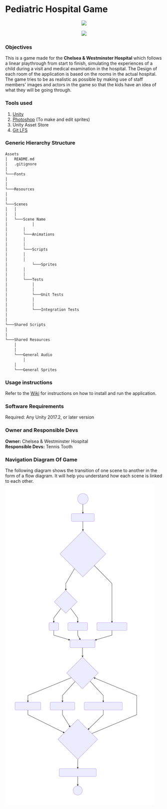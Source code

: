 
# Pediatric Hospital Game

<p align="center">
  <img src="https://github.com/RaihanSharif/Pediatric_game/raw/MarkDownEditV2/Assets/Scenes/SplashScene/Sprites/Tennis%20Tooth%20logo.png"/
</p>
<p align="center">
  <img src="https://github.com/RaihanSharif/Pediatric_game/raw/master/DocumentationAssets/logo-primary.png"/>
</p>

### Objectives
This is a game made for the **Chelsea & Westminster Hospital** which follows a linear playthrough from start to finish, simulating the experiences of a child during a visit and medical examination in the hospital. The Design of each room of the application is based on the rooms in the actual hospital. The game tries to be as realistic as possible by making use of staff members' images and actors in the game so that the kids have an idea of what they will be going through.


### Tools used
1. [Unity](https://unity3d.com/)
2. [Photoshop](https://www.adobe.com/uk/products/photoshop.html) (To make and edit sprites)
3. Unity Asset Store
4. [Git LFS](https://git-lfs.github.com/)


### Generic Hierarchy Structure
```
Assets
│   README.md
│   .gitignore    
│
└───Fonts
│      
│
└───Resources
│   
│   
└───Scenes
│	│   
│	│   
│	└───Scene Name
│       	│   
│		│   
│		└───Animations
│		│   
│		│   
│		└───Scripts
│		│
│		│
│      	 	└───Sprites
│		│
│		│
│		└───Tests
│			│
│			│
│			└───Unit Tests
│			│
│			│
│			└───Integration Tests
│			
│
└───Shared Scripts
│
│
└───Shared Resources
	│
	│
	└───General Audio
    	│
	│
	└───General Sprites
```
### Usage instructions
Refer to the [Wiki](https://github.com/RaihanSharif/Pediatric_game/wiki) for instructions on how to install and run the application.


### Software Requirements
Required: Any Unity 2017.2, or later version

### Owner and Responsible Devs
**Owner:** Chelsea & Westminster Hospital <br>
**Responsible Devs:** Tennis Tooth

### Navigation Diagram Of Game
The following diagram shows the transition of one scene to another in the form of a flow diagram. It will help you understand how each scene is linked to each other.
![Alt text](./DocumentationAssets/FinalTB.svg)
